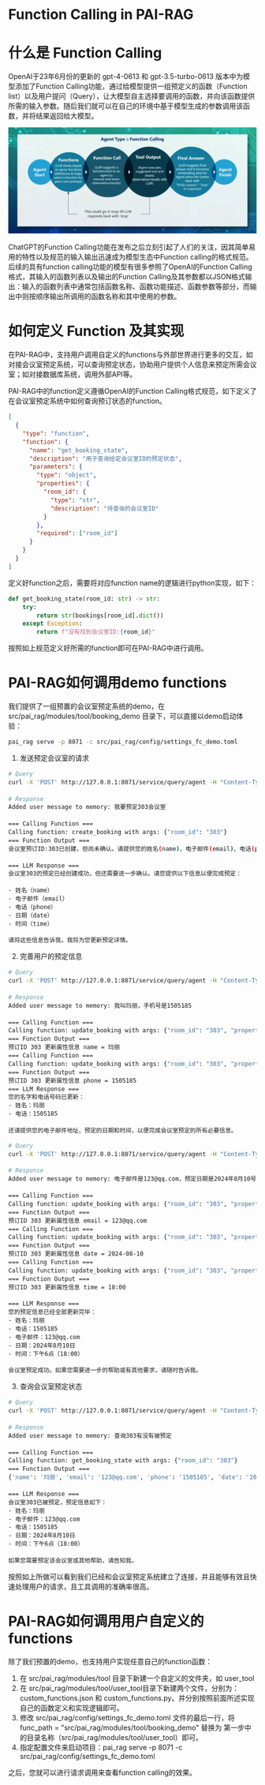 <p align="center">
    <h1>Function Calling in PAI-RAG </h1>
</p>

# 什么是 Function Calling

OpenAI于23年6月份的更新的 gpt-4-0613 和 gpt-3.5-turbo-0613 版本中为模型添加了Function Calling功能，通过给模型提供一组预定义的函数（Function list）以及用户提问（Query），让大模型自主选择要调用的函数，并向该函数提供所需的输入参数。随后我们就可以在自己的环境中基于模型生成的参数调用该函数，并将结果返回给大模型。

![function_calling.png](/docs/figures/function_calling/fc.png)

ChatGPT的Function Calling功能在发布之后立刻引起了人们的关注，因其简单易用的特性以及规范的输入输出迅速成为模型生态中Function calling的格式规范。后续的具有function calling功能的模型有很多参照了OpenAI的Function Calling格式，其输入的函数列表以及输出的Function Calling及其参数都以JSON格式输出：输入的函数列表中通常包括函数名称、函数功能描述、函数参数等部分，而输出中则按顺序输出所调用的函数名称和其中使用的参数。

# 如何定义 Function 及其实现

在PAI-RAG中，支持用户调用自定义的functions与外部世界进行更多的交互，如对接会议室预定系统，可以查询预定状态，协助用户提供个人信息来预定所需会议室；如对接数据库系统，调用外部API等。

PAI-RAG中的function定义遵循OpenAI的Function Calling格式规范，如下定义了在会议室预定系统中如何查询预订状态的function。

```json
[
  {
    "type": "function",
    "function": {
      "name": "get_booking_state",
      "description": "用于查询给定会议室ID的预定状态",
      "parameters": {
        "type": "object",
        "properties": {
          "room_id": {
            "type": "str",
            "description": "待查询的会议室ID"
          }
        },
        "required": ["room_id"]
      }
    }
  }
]
```

定义好function之后，需要将对应function name的逻辑进行python实现，如下：

```python
def get_booking_state(room_id: str) -> str:
    try:
        return str(bookings[room_id].dict())
    except Exception:
        return f"没有找到会议室ID:{room_id}"
```

按照如上规范定义好所需的function即可在PAI-RAG中进行调用。

# PAI-RAG如何调用demo functions

我们提供了一组预置的会议室预定系统的demo，在 src/pai_rag/modules/tool/booking_demo 目录下，可以直接以demo启动体验：

```bash
pai_rag serve -p 8071 -c src/pai_rag/config/settings_fc_demo.toml
```

1. 发送预定会议室的请求

```bash
# Query
curl -X 'POST' http://127.0.0.1:8071/service/query/agent -H "Content-Type: application/json" -d '{"question":"我要预定303会议室"}'

# Response
Added user message to memory: 我要预定303会议室

=== Calling Function ===
Calling function: create_booking with args: {"room_id": "303"}
=== Function Output ===
会议室预订ID:303已创建，但尚未确认。请提供您的姓名(name)、电子邮件(email)、电话(phone)、日期(date)和时间(time)。

=== LLM Response ===
会议室303的预定已经创建成功，但还需要进一步确认。请您提供以下信息以便完成预定：

- 姓名（name）
- 电子邮件（email）
- 电话（phone）
- 日期（date）
- 时间（time）

请将这些信息告诉我，我将为您更新预定详情。
```

2. 完善用户的预定信息

```bash
# Query
curl -X 'POST' http://127.0.0.1:8071/service/query/agent -H "Content-Type: application/json" -d '{"question":"我叫玛丽，手机号是1505185"}'

# Response
Added user message to memory: 我叫玛丽，手机号是1505185

=== Calling Function ===
Calling function: update_booking with args: {"room_id": "303", "property": "name", "value": "\u739b\u4e3d"}
=== Function Output ===
预订ID 303 更新属性信息 name = 玛丽
=== Calling Function ===
Calling function: update_booking with args: {"room_id": "303", "property": "phone", "value": "1505185"}
=== Function Output ===
预订ID 303 更新属性信息 phone = 1505185
=== LLM Response ===
您的名字和电话号码已更新：
- 姓名：玛丽
- 电话：1505185

还请提供您的电子邮件地址、预定的日期和时间，以便完成会议室预定的所有必要信息。
```

```bash
# Query
curl -X 'POST' http://127.0.0.1:8071/service/query/agent -H "Content-Type: application/json" -d '{"question":"电子邮件是123@qq.com，预定日期是2024年8月10号，时间是下午6点"}'

# Response
Added user message to memory: 电子邮件是123@qq.com，预定日期是2024年8月10号，时间是下午6点

=== Calling Function ===
Calling function: update_booking with args: {"room_id": "303", "property": "email", "value": "123@qq.com"}
=== Function Output ===
预订ID 303 更新属性信息 email = 123@qq.com
=== Calling Function ===
Calling function: update_booking with args: {"room_id": "303", "property": "date", "value": "2024-08-10"}
=== Function Output ===
预订ID 303 更新属性信息 date = 2024-08-10
=== Calling Function ===
Calling function: update_booking with args: {"room_id": "303", "property": "time", "value": "18:00"}
=== Function Output ===
预订ID 303 更新属性信息 time = 18:00

=== LLM Response ===
您的预定信息已经全部更新完毕：
- 姓名：玛丽
- 电话：1505185
- 电子邮件：123@qq.com
- 日期：2024年8月10日
- 时间：下午6点（18:00）

会议室预定成功。如果您需要进一步的帮助或有其他要求，请随时告诉我。
```

3. 查询会议室预定状态

```bash
# Query
curl -X 'POST' http://127.0.0.1:8071/service/query/agent -H "Content-Type: application/json" -d '{"question":"查询303有没有被预定"}'

# Response
Added user message to memory: 查询303有没有被预定

=== Calling Function ===
Calling function: get_booking_state with args: {"room_id": "303"}
=== Function Output ===
{'name': '玛丽', 'email': '123@qq.com', 'phone': '1505185', 'date': '2024-08-10', 'time': '18:00'}

=== LLM Response ===
会议室303已被预定，预定信息如下：
- 姓名：玛丽
- 电子邮件：123@qq.com
- 电话：1505185
- 日期：2024年8月10日
- 时间：下午6点（18:00）

如果您需要预定该会议室或其他帮助，请告知我。
```

按照如上所做可以看到我们已经和会议室预定系统建立了连接，并且能够有效且快速处理用户的请求，且工具调用的准确率很高。

# PAI-RAG如何调用用户自定义的 functions

除了我们预置的demo，也支持用户实现任意自己的function函数：

1. 在 src/pai_rag/modules/tool 目录下新建一个自定义的文件夹，如 user_tool
2. 在 src/pai_rag/modules/tool/user_tool目录下新建两个文件，分别为：custom_functions.json 和 custom_functions.py。并分别按照前面所述实现自己的函数定义和实现逻辑即可。
3. 修改 src/pai_rag/config/settings_fc_demo.toml 文件的最后一行，将 func_path = "src/pai_rag/modules/tool/booking_demo" 替换为 第一步中的目录名称（src/pai_rag/modules/tool/user_tool）即可。
4. 指定配置文件来启动项目：pai_rag serve -p 8071 -c src/pai_rag/config/settings_fc_demo.toml

之后，您就可以进行请求调用来查看function calling的效果。
